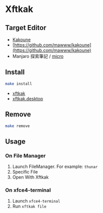 
# Xftkak


## Target Editor

* [Kakoune](https://kakoune.org/)
* [https://github.com/mawww/kakoune](https://github.com/mawww/kakoune)
* Manjaro 探索筆記 / [micro](https://samwhelp.github.io/note-about-manjaro/read/adjustment/tool/kakoune.html)


## Install

``` sh
make install
```

* [xftkak](xftkak)
* [xftkak.desktop](xftkak.desktop)

## Remove

``` sh
make remove
```

## Usage

### On File Manager

1. Launch FileManager. For example: `thunar`
2. Specific File
3. Open With Xftkak

### On xfce4-terminal

1. Launch `xfce4-terminal`
2. Run `xftkak file`
